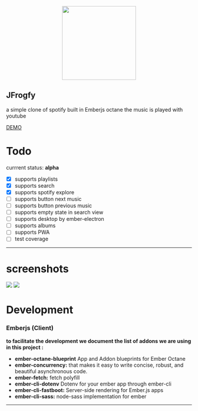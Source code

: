 <div align="center"> <img width="200" src="https://user-images.githubusercontent.com/4649902/53248742-6df70900-3684-11e9-88d0-cfeeb67a430a.png"></div>

JFrogfy
---

a simple clone of spotify built in Emberjs octane the music is played with youtube

[DEMO
](https://jfrogfy.herokuapp.com/)

# Todo
currrent status: **alpha**

- [x] supports playlists
- [x] supports search
- [x] supports spotify explore
- [ ] supports button next music
- [ ] supports button previous music
- [ ] supports empty state in search view
- [ ] supports desktop by ember-electron
- [ ] supports albums
- [ ] supports PWA
- [ ] test coverage
---

# screenshots

![](https://media.giphy.com/media/m9cko2IAd5tLHFUBRU/giphy.gif)
![](https://media.giphy.com/media/LwDm98ufPLKhDJ4jJu/giphy.gif)

# Development

### **Emberjs (Client)**

**to facilitate the development we document the list of addons we are using in this project :**

- **ember-octane-blueprint** App and Addon blueprints for Ember Octane
- **ember-concurrency:** that makes it easy to write concise, robust, and beautiful asynchronous code.
- **ember-fetch:** fetch polyfill
- **ember-cli-dotenv** Dotenv for your ember app through ember-cli
- **ember-cli-fastboot:** Server-side rendering for Ember.js apps
- **ember-cli-sass:** node-sass implementation for ember

---

